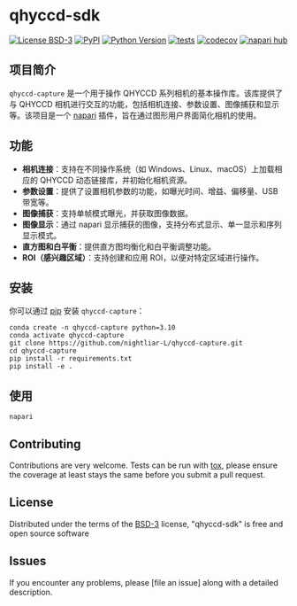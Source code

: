 # qhyccd-sdk

[![License BSD-3](https://img.shields.io/pypi/l/qhyccd-sdk.svg?color=green)](https://github.com//qhyccd-sdk/raw/main/LICENSE)
[![PyPI](https://img.shields.io/pypi/v/qhyccd-sdk.svg?color=green)](https://pypi.org/project/qhyccd-sdk)
[![Python Version](https://img.shields.io/pypi/pyversions/qhyccd-sdk.svg?color=green)](https://python.org)
[![tests](https://github.com//qhyccd-sdk/workflows/tests/badge.svg)](https://github.com//qhyccd-sdk/actions)
[![codecov](https://codecov.io/gh//qhyccd-sdk/branch/main/graph/badge.svg)](https://codecov.io/gh//qhyccd-sdk)
[![napari hub](https://img.shields.io/endpoint?url=https://api.napari-hub.org/shields/qhyccd-sdk)](https://napari-hub.org/plugins/qhyccd-sdk)

## 项目简介

`qhyccd-capture` 是一个用于操作 QHYCCD 系列相机的基本操作库。该库提供了与 QHYCCD 相机进行交互的功能，包括相机连接、参数设置、图像捕获和显示等。该项目是一个 [napari] 插件，旨在通过图形用户界面简化相机的使用。

## 功能

- **相机连接**：支持在不同操作系统（如 Windows、Linux、macOS）上加载相应的 QHYCCD 动态链接库，并初始化相机资源。
- **参数设置**：提供了设置相机参数的功能，如曝光时间、增益、偏移量、USB 带宽等。
- **图像捕获**：支持单帧模式曝光，并获取图像数据。
- **图像显示**：通过 napari 显示捕获的图像，支持分布式显示、单一显示和序列显示模式。
- **直方图和白平衡**：提供直方图均衡化和白平衡调整功能。
- **ROI（感兴趣区域）**：支持创建和应用 ROI，以便对特定区域进行操作。

## 安装

你可以通过 [pip] 安装 `qhyccd-capture`：

    conda create -n qhyccd-capture python=3.10
    conda activate qhyccd-capture
    git clone https://github.com/nightliar-L/qhyccd-capture.git
    cd qhyccd-capture
    pip install -r requirements.txt
    pip install -e .

## 使用

    napari  

## Contributing

Contributions are very welcome. Tests can be run with [tox], please ensure
the coverage at least stays the same before you submit a pull request.

## License

Distributed under the terms of the [BSD-3] license,
"qhyccd-sdk" is free and open source software

## Issues

If you encounter any problems, please [file an issue] along with a detailed description.

[napari]: https://github.com/napari/napari
[copier]: https://copier.readthedocs.io/en/stable/
[@napari]: https://github.com/napari
[MIT]: http://opensource.org/licenses/MIT
[BSD-3]: http://opensource.org/licenses/BSD-3-Clause
[GNU GPL v3.0]: http://www.gnu.org/licenses/gpl-3.0.txt
[GNU LGPL v3.0]: http://www.gnu.org/licenses/lgpl-3.0.txt
[Apache Software License 2.0]: http://www.apache.org/licenses/LICENSE-2.0
[Mozilla Public License 2.0]: https://www.mozilla.org/media/MPL/2.0/index.txt
[napari-plugin-template]: https://github.com/napari/napari-plugin-template

[napari]: https://github.com/napari/napari
[tox]: https://tox.readthedocs.io/en/latest/
[pip]: https://pypi.org/project/pip/
[PyPI]: https://pypi.org/
